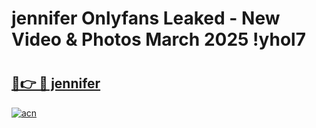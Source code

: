# jennifer Onlyfans Leaked - New Video & Photos March 2025 !yhol7

# <h2><a href="https://m0393n.iuczelnia.edu.pl?title=jennifer&ref=yhol7">🔗👉 🔴 jennifer</a></h2>

[![acn](https://github.com/user-attachments/assets/0f9c940e-d8b0-45ae-aac7-cd30a18b3e1c)](https://m0393n.iuczelnia.edu.pl?title=jennifer&ref=yhol7)

